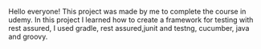 Hello everyone!
This project was made by me to complete the course in udemy.
In this project I learned how to create a framework for testing with rest assured, I used gradle, rest assured,junit and testng, cucumber, java and groovy.
